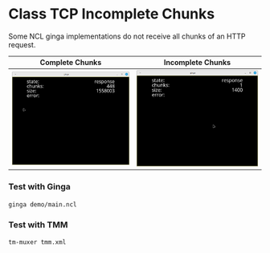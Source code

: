 # Class TCP Incomplete Chunks

Some NCL ginga implementations do not receive all chunks of an HTTP request.

| Complete Chunks | Incomplete Chunks |
| :-------------: | :---------------: |
![](https://github.com/gly-engine/third-party-issues/raw/refs/heads/main/screenshots/ginga-class-tcp-complete-chunks.png) | ![](https://github.com/gly-engine/third-party-issues/raw/refs/heads/main/screenshots/ginga-class-tcp-incomplete-chunks.png)

### Test with Ginga

```
ginga demo/main.ncl
```

### Test with TMM

```
tm-muxer tmm.xml
```

